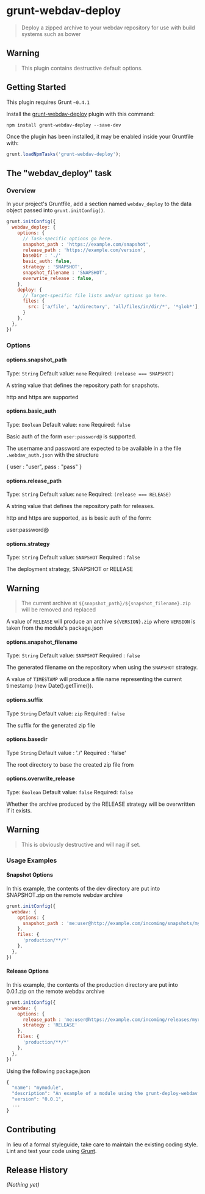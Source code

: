 # grunt-webdav-deploy

> Deploy a zipped archive to your webdav repository for use with build systems such as bower

## Warning ##

> This plugin contains destructive default options.

## Getting Started
This plugin requires Grunt `~0.4.1`

Install the [grunt-webdav-deploy](https://github.com/abovethewater/grunt-webdav-deploy) plugin with this command:

```shell
npm install grunt-webdav-deploy --save-dev
```

Once the plugin has been installed, it may be enabled inside your Gruntfile with:

```js
grunt.loadNpmTasks('grunt-webdav-deploy');
```

## The "webdav_deploy" task

### Overview
In your project's Gruntfile, add a section named `webdav_deploy` to the data object passed into `grunt.initConfig()`.

```js
grunt.initConfig({
  webdav_deploy: {
    options: {
      // Task-specific options go here.
      snapshot_path : 'https://example.com/snapshot',
      release_path : 'https://example.com/version',
      baseDir : './'
      basic_auth: false,
      strategy : 'SNAPSHOT',
      snapshot_filename : 'SNAPSHOT',
      overwrite_release : false,
    },
    deploy: {
      // Target-specific file lists and/or options go here.
      files: {
        src: ['a/file', 'a/directory', 'all/files/in/dir/*', '*glob*'],
      }
    },
  },
})
```



### Options

#### options.snapshot_path
Type: `String`
Default value: `none`
Required: `(release === SNAPSHOT)`

A string value that defines the repository path for snapshots.

http and https are supported

#### options.basic_auth
Type: `Boolean`
Default value: `none`
Required: `false`

Basic auth of the form `user:password@` is supported.

The username and password are expected to be available in a the file `.webdav_auth.json` with the structure

{
  user : "user",
  pass : "pass"
}


#### options.release_path
Type: `String`
Default value: `none`
Required: `(release === RELEASE)`

A string value that defines the repository path for releases.

http and https are supported, as is basic auth of the form:

  user:password@

#### options.strategy
Type: `String`
Default value: `SNAPSHOT`
Required : `false`

The deployment strategy, SNAPSHOT or RELEASE

## Warning ##

> The current archive at `${snapshot_path}/${snapshot_filename}.zip` will be removed and replaced

A value of `RELEASE` will produce an archive `${VERSION}.zip` where `VERSION` is taken from the module's package.json

#### options.snapshot_filename
Type: `String`
Default value: `SNAPSHOT`
Required : `false`

The generated filename on the repository when using the `SNAPSHOT` strategy.

A value of `TIMESTAMP` will produce a file name representing the current timestamp (new Date().getTime()).

#### options.suffix
Type `String`
Default value: `zip`
Required : `false`

The suffix for the generated zip file

#### options.basedir
Type `String`
Default value : './'
Required : 'false'

The root directory to base the created zip file from

#### options.overwrite_release
Type: `Boolean`
Default value: `false`
Required: `false`

Whether the archive produced by the RELEASE strategy will be overwritten if it exists.

## Warning ##

>  This is obviously destructive and will nag if set.

### Usage Examples

#### Snapshot Options
In this example, the contents of the dev directory are put into SNAPSHOT.zip on the remote webdav archive

```js
grunt.initConfig({
  webdav: {
    options: {
      snapshot_path : 'me:user@http://example.com/incoming/snapshots/myrepo'
    },
    files: {
      'production/**/*'
    },
  },
})
```

#### Release Options

In this example, the contents of the production directory are put into 0.0.1.zip on the remote webdav archive

```js
grunt.initConfig({
  webdav: {
    options: {
      release_path : 'me:user@https://example.com/incoming/releases/myrepo'
      strategy : 'RELEASE'
    },
    files: {
      'production/**/*'
    },
  },
})
```

Using the following package.json

```js
{
  "name": "mymodule",
  "description": "An example of a module using the grunt-deploy-webdav plugin",
  "version": "0.0.1",
  ...
}
```

## Contributing
In lieu of a formal styleguide, take care to maintain the existing coding style. Lint and test your code using [Grunt](http://gruntjs.com/).

## Release History
_(Nothing yet)_
